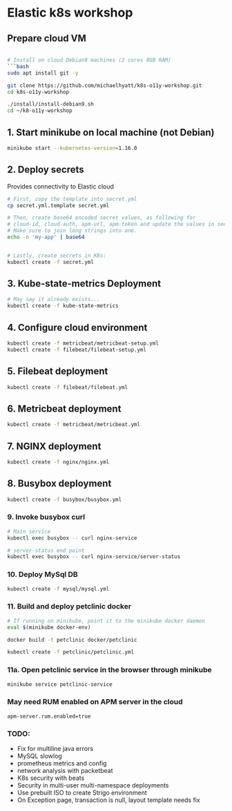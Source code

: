 # Elastic k8s workshop

## Prepare cloud VM
```bash

# Install on cloud Debian9 machines (2 cores 8GB RAM)
```bash
sudo apt install git -y

git clone https://github.com/michaelhyatt/k8s-o11y-workshop.git
cd k8s-o11y-workshop

./install/install-debian9.sh
cd ~/k8-o11y-workshop

```

## 1. Start minikube on local machine (not Debian)
```bash
minikube start --kubernetes-version=1.16.0
```

## 2. Deploy secrets
Provides connectivity to Elastic cloud
```bash
# First, copy the template into secret.yml
cp secret.yml.template secret.yml

# Then, create base64 encoded secret values, as following for
# cloud-id, cloud-auth, apm-url, apm-token and update the values in secret.yml
# Make sure to join long strings into one.
echo -n 'my-app' | base64


# Lastly, create secrets in K8s:
kubectl create -f secret.yml
```

## 3. Kube-state-metrics Deployment
```bash
# May say it already exists...
kubectl create -f kube-state-metrics
```

## 4. Configure cloud environment
```bash
kubectl create -f metricbeat/metricbeat-setup.yml
kubectl create -f filebeat/filebeat-setup.yml
```

## 5. Filebeat deployment
```bash
kubectl create -f filebeat/filebeat.yml
```

## 6. Metricbeat deployment
```bash
kubectl create -f metricbeat/metricbeat.yml
```

## 7. NGINX deployment
```bash
kubectl create -f nginx/nginx.yml
```

## 8. Busybox deployment
```bash
kubectl create -f busybox/busybox.yml
```

### 9. Invoke busybox curl
```bash
# Main service
kubectl exec busybox -- curl nginx-service

# server-status end point
kubectl exec busybox -- curl nginx-service/server-status
```

### 10. Deploy MySql DB
```bash
kubectl create -f mysql/mysql.yml
```

### 11. Build  and deploy petclinic docker
```bash
# If running on minikube, point it to the minikube docker daemon
eval $(minikube docker-env)

docker build -t petclinic docker/petclinic

kubectl create -f petclinic/petclinic.yml
```

### 11a. Open petclinic service in the browser through minikube
```bash
minikube service petclinic-service
```

### May need RUM enabled on APM server in the cloud
```
apm-server.rum.enabled=true
```

### TODO:
* Fix for multiline java errors
* MySQL slowlog
* prometheus metrics and config
* network analysis with packetbeat
* K8s security with beats
* Security in multi-user multi-namespace deployments
* Use prebuilt ISO to create Strigo environment
* On Exception page, transaction is null, layout template needs fix
